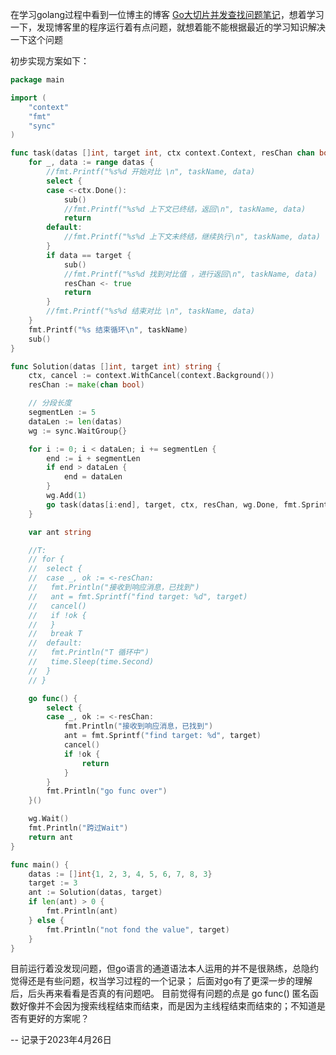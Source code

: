 
在学习golang过程中看到一位博主的博客 [Go大切片并发查找问题笔记](http://niliu.me/articles/3597.html)，想着学习一下，发现博客里的程序运行着有点问题，就想着能不能根据最近的学习知识解决一下这个问题

初步实现方案如下：

```go
package main

import (
	"context"
	"fmt"
	"sync"
)

func task(datas []int, target int, ctx context.Context, resChan chan bool, sub func(), taskName string) {
	for _, data := range datas {
		//fmt.Printf("%s%d 开始对比 \n", taskName, data)
		select {
		case <-ctx.Done():
			sub()
			//fmt.Printf("%s%d 上下文已终结，返回\n", taskName, data)
			return
		default:
			//fmt.Printf("%s%d 上下文未终结，继续执行\n", taskName, data)
		}
		if data == target {
			sub()
			//fmt.Printf("%s%d 找到对比值 ，进行返回\n", taskName, data)
			resChan <- true
			return
		}
		//fmt.Printf("%s%d 结束对比 \n", taskName, data)
	}
	fmt.Printf("%s 结束循环\n", taskName)
	sub()
}

func Solution(datas []int, target int) string {
	ctx, cancel := context.WithCancel(context.Background())
	resChan := make(chan bool)

	// 分段长度
	segmentLen := 5
	dataLen := len(datas)
	wg := sync.WaitGroup{}

	for i := 0; i < dataLen; i += segmentLen {
		end := i + segmentLen
		if end > dataLen {
			end = dataLen
		}
		wg.Add(1)
		go task(datas[i:end], target, ctx, resChan, wg.Done, fmt.Sprintf("task%d-", i))
	}

	var ant string

	//T:
	// for {
	//  select {
	//  case _, ok := <-resChan:
	//   fmt.Println("接收到响应消息，已找到")
	//   ant = fmt.Sprintf("find target: %d", target)
	//   cancel()
	//   if !ok {
	//   }
	//   break T
	//  default:
	//   fmt.Println("T 循环中")
	//   time.Sleep(time.Second)
	//  }
	// }

	go func() {
		select {
		case _, ok := <-resChan:
			fmt.Println("接收到响应消息，已找到")
			ant = fmt.Sprintf("find target: %d", target)
			cancel()
			if !ok {
				return
			}
		}
		fmt.Println("go func over")
	}()

	wg.Wait()
	fmt.Println("跨过Wait")
	return ant
}

func main() {
	datas := []int{1, 2, 3, 4, 5, 6, 7, 8, 3}
	target := 3
	ant := Solution(datas, target)
	if len(ant) > 0 {
		fmt.Println(ant)
	} else {
		fmt.Println("not fond the value", target)
	}
}

```

目前运行着没发现问题，但go语言的通道语法本人运用的并不是很熟练，总隐约觉得还是有些问题，权当学习过程的一个记录；
后面对go有了更深一步的理解后，后头再来看看是否真的有问题吧。
目前觉得有问题的点是 go func() 匿名函数好像并不会因为搜索线程结束而结束，而是因为主线程结束而结束的；不知道是否有更好的方案呢？

-- 记录于2023年4月26日

